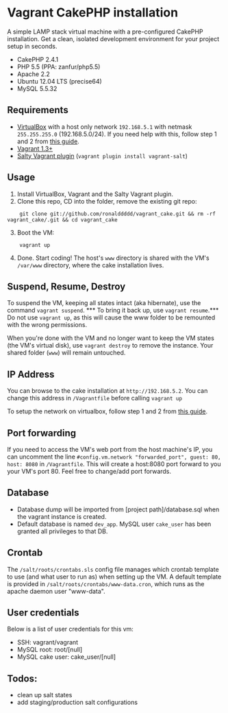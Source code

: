 Vagrant CakePHP installation
============================

A simple LAMP stack virtual machine with a pre-configured CakePHP installation.
Get a clean, isolated development environment for your project setup in seconds.

+ CakePHP 2.4.1
+ PHP 5.5 (PPA: zanfur/php5.5)
+ Apache 2.2
+ Ubuntu 12.04 LTS (precise64)
+ MySQL 5.5.32

Requirements
--------------
+ [VirtualBox](https://www.virtualbox.org/wiki/Downloads) with a host only network `192.168.5.1` with netmask `255.255.255.0` (192.168.5.0/24).
If you need help with this, follow step 1 and 2 from [this guide](http://christophermaier.name/blog/2010/09/01/host-only-networking-with-virtualbox).
+ [Vagrant 1.3+](http://www.vagrantup.com)
+ [Salty Vagrant plugin](https://github.com/saltstack/salty-vagrant) (`vagrant plugin install vagrant-salt`)

Usage
--------------
1. Install VirtualBox, Vagrant and the Salty Vagrant plugin.
2. Clone this repo, CD into the folder, remove the existing git repo:
```
    git clone git://github.com/ronalddddd/vagrant_cake.git && rm -rf vagrant_cake/.git && cd vagrant_cake
```
3. Boot the VM:
```
    vagrant up
```
4. Done. Start coding! The host's `www` directory is shared with the VM's `/var/www` directory, where the cake installation lives.


Suspend, Resume, Destroy
-------------------------
To suspend the VM, keeping all states intact (aka hibernate), use the command `vagrant suspend`. *** To bring it back up, use `vagrant resume`.***
Do not use `vagrant up`, as this will cause the www folder to be remounted with the wrong permissions.

When you're done with the VM and no longer want to keep the VM states (the VM's virtual disk), use `vagrant destroy` to remove the instance.
Your shared folder (`www`) will remain untouched.

IP Address
--------------
You can browse to the cake installation at `http://192.168.5.2`.
You can change this address in `/Vagrantfile` before calling `vagrant up`

To setup the network on virtualbox, follow step 1 and 2 from [this guide](http://christophermaier.name/blog/2010/09/01/host-only-networking-with-virtualbox).

Port forwarding
----------------
If you need to access the VM's web port from the host machine's IP, you can uncomment the line `#config.vm.network "forwarded_port", guest: 80, host: 8080` in `/Vagrantfile`.
This will create a host:8080 port forward to you your VM's port 80. Feel free to change/add port forwards.

Database
--------------
+ Database dump will be imported from [project path]/database.sql when the vagrant instance is created.
+ Default database is named `dev_app`. MySQL user `cake_user` has been granted all privileges to that DB.

Crontab
--------------
The `/salt/roots/crontabs.sls` config file manages which crontab template to use (and what user to run as) when setting up the VM.
A default template is provided in `/salt/roots/crontabs/www-data.cron`, which runs as the apache daemon user "www-data".

User credentials
-----------------
Below is a list of user credentials for this vm:

+ SSH: vagrant/vagrant
+ MySQL root: root/[null]
+ MySQL cake user: cake_user/[null]

Todos:
-----------------
+ clean up salt states
+ add staging/production salt configurations